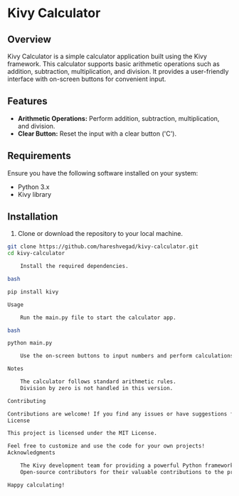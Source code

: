 # Kivy Calculator

## Overview

Kivy Calculator is a simple calculator application built using the Kivy framework. This calculator supports basic arithmetic operations such as addition, subtraction, multiplication, and division. It provides a user-friendly interface with on-screen buttons for convenient input.

## Features

- **Arithmetic Operations:** Perform addition, subtraction, multiplication, and division.
- **Clear Button:** Reset the input with a clear button ('C').

## Requirements

Ensure you have the following software installed on your system:

- Python 3.x
- Kivy library

## Installation

1. Clone or download the repository to your local machine.


```bash
git clone https://github.com/hareshvegad/kivy-calculator.git
cd kivy-calculator

    Install the required dependencies.

bash

pip install kivy

Usage

    Run the main.py file to start the calculator app.

bash

python main.py

    Use the on-screen buttons to input numbers and perform calculations.

Notes

    The calculator follows standard arithmetic rules.
    Division by zero is not handled in this version.

Contributing

Contributions are welcome! If you find any issues or have suggestions for improvements, please open an issue or create a pull request.
License

This project is licensed under the MIT License.

Feel free to customize and use the code for your own projects!
Acknowledgments

    The Kivy development team for providing a powerful Python framework for multi-touch applications.
    Open-source contributors for their valuable contributions to the project.

Happy calculating!